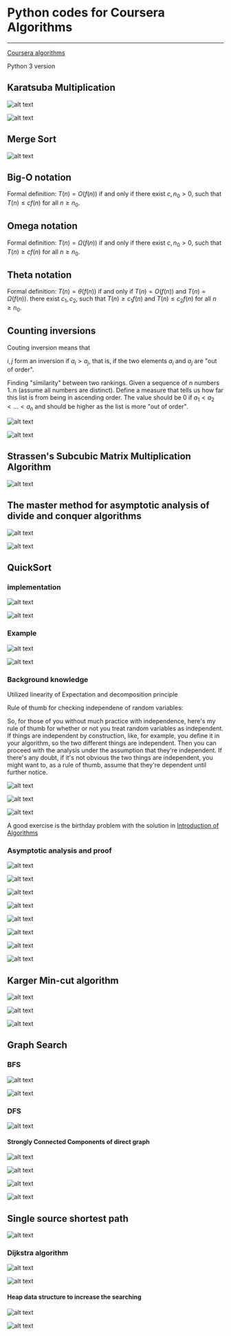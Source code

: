 # Python codes for Coursera Algorithms

---

[Coursera algorithms](https://www.coursera.org/learn/algorithms-divide-conquer/lecture/NtFU9/merge-sort-pseudocode)

Python 3 version

## Karatsuba Multiplication

![alt text](./pic/Selection_003.png)


![alt text](./pic/Selection_004.png)



## Merge Sort

![alt text](./pic/Selection_005.png)

## Big-O notation

Formal definition: $T(n) = O(f(n))$ if and only if there exist $c, n_0 > 0$, such that $T(n) \leq cf(n)$ for all $n \geq n_0$.


## Omega notation

Formal definition: $T(n) = \Omega(f(n))$ if and only if there exist $c, n_0 > 0$, such that $T(n) \geq cf(n)$ for all $n \geq n_0$.

## Theta notation

Formal definition: $T(n)=\theta(f(n))$ if and only if $T(n)=O(f(n))$ and $T(n)=\Omega(f(n))$. 
there exist $c_1, c_2$, such that $T(n) \geq c_1 f(n)$ and $T(n) \leq c_2 f(n)$ for all $n \geq n_0$.

## Counting inversions

Couting inversion means that 

 $i, j$ form an inversion if $a_i > a_j$, that is, if the two elements $a_i$ and $a_j$ are "out of order".

Finding "similarity" between two rankings. Given a sequence of n numbers 1..n (assume all numbers are distinct). Define a measure that tells us how far this list is from being in ascending order.  The value should be 0 if $a_1 < a_2 < ... < a_n$ and 
should be higher as the list is more "out of order".

![alt text](./pic/Selection_031.png)

![alt text](./pic/Selection_032.png)


## Strassen's Subcubic Matrix Multiplication Algorithm

![alt text](./pic/Selection_033.png)



## The master method for asymptotic analysis of divide and conquer algorithms

![alt text](./pic/Selection_034.png)

![alt text](./pic/Selection_035.png)


## QuickSort 

### implementation


![alt text](./pic/Selection_037.png)

![alt text](./pic/Selection_040.png)

### Example

![alt text](./pic/Selection_038.png)

![alt text](./pic/Selection_039.png)

### Background knowledge

Utilized linearity of Expectation and decomposition principle

Rule of thumb for checking independene of random variables:

So, for those of you without much practice with independence, here's my rule of thumb for whether or not you treat random variables as independent. If things are independent by construction, like, for example, you define it in your algorithm, so the two different things are independent. Then you can proceed with the analysis under the assumption that they're independent. If there's any doubt, if it's not obvious the two things are independent, you might want to, as a rule of thumb, assume that they're dependent until further notice. 

![alt text](./pic/Selection_052.png)

![alt text](./pic/Selection_051.png)

![alt text](./pic/Selection_045.png)

A good exercise is the birthday problem with the solution in [Introduction of Algorithms](https://books.google.de/books?id=NLngYyWFl_YC&pg=PA106&lpg=PA106&dq=birthday+problem+introduction+to+algorithms&source=bl&ots=BzSoIz0kHa&sig=ACfU3U177Hw1_m4xZFxmfM6JMoSxLSoNaA&hl=en&sa=X&ved=2ahUKEwjIr5Du4YjhAhUPy6YKHadKCtAQ6AEwBXoECAkQAQ#v=onepage&q=birthday%20problem%20introduction%20to%20algorithms&f=false)


### Asymptotic analysis and proof

![alt text](./pic/Selection_041.png)

![alt text](./pic/Selection_042.png)

![alt text](./pic/Selection_043.png)

![alt text](./pic/Selection_044.png)


![alt text](./pic/Selection_046.png)

![alt text](./pic/Selection_047.png)

![alt text](./pic/Selection_048.png)

![alt text](./pic/Selection_049.png)

## Karger Min-cut algorithm


![alt text](./pic/Selection_054.png)

![alt text](./pic/Selection_055.png)

![alt text](./pic/Selection_056.png)


## Graph Search

### BFS

![alt text](./pic/Selection_062.png)

![alt text](./pic/Selection_063.png)

### DFS

![alt text](./pic/Selection_064.png)

#### Strongly Connected Components of direct graph

![alt text](./pic/Selection_066.png)

![alt text](./pic/Selection_067.png)

![alt text](./pic/Selection_068.png)

![alt text](./pic/Selection_065.png)

## Single source shortest path

![alt text](./pic/Selection_069.png)

### Dijkstra algorithm

![alt text](./pic/Selection_070.png)

![alt text](./pic/Selection_071.png)

#### Heap data structure to increase the searching

![alt text](./pic/Selection_072.png)

![alt text](./pic/Selection_073.png)

